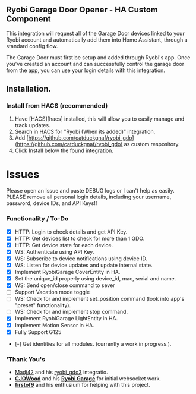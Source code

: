 ## Ryobi Garage Door Opener - HA Custom Component

This integration will request all of the Garage Door devices linked to your Ryobi account and automatically add them into Home Assistant, through a standard config flow.

The Garage Door must first be setup and added through Ryobi's app. Once you've created an account and can successfully control the garage door from the app, you can use your login details with this integration.

## Installation.

### Install from HACS (recommended)

1. Have [HACS][hacs] installed, this will allow you to easily manage and track updates.
2. Search in HACS for "Ryobi (When its added)" integration.
3. Add [https://github.com/catduckgnaf/ryobi_gdo](https://github.com/catduckgnaf/ryobi_gdo) as custom respository.
4. Click Install below the found integration.

# Issues

Please open an Issue and paste DEBUG logs or I can't help as easily. PLEASE remove all personal login details, including your username, password, device IDs, and API Keys!!



### Functionality / To-Do 
 - [x] HTTP: Login to check details and get API Key.
 - [x] HTTP: Get devices list to check for more than 1 GDO.
 - [x] HTTP: Get device state for each device.
 - [x] WS: Authenticate using API Key.
 - [x] WS: Subscribe to device notifications using device ID.  
 - [x] WS: Listen for device updates and update internal state.
 - [x] Implement RyobiGarage CoverEntity in HA.
 - [x] Set the unique_id properly using device_id, mac, serial and name.
 - [x] WS: Send open/close command to sever
 - [ ] Support Vacation mode toggle
 - [ ] WS: Check for and implement set_position command (look into app's "preset" functionality).
 - [ ] WS: Check for and implement stop command.
 - [x] Implement RyobiGarage LightEntity in HA.
 - [x] Implement Motion Sensor in HA.
 - [x] Fully Support G125
 - [-] Get identities for all modules. (currently a work in progress.).
### 'Thank You's
 - [Madj42](https://github.com/Madj42) and his [ryobi_gdo3](https://github.com/Madj42/ryobi_gdo3) integratio.
 - [**CJOWood**](https://github.com//CJOWood/) and his [**Ryobi Garage**](https://github.com/CJOWood/ryobi_garage/) for initial websocket work.
 - [**firstof9**](https://github.com//firstof9/) and his enthusium for helping with this project.
